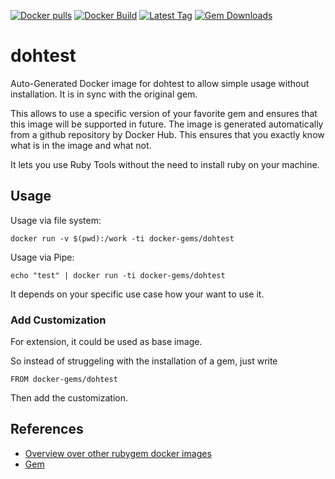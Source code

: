 [![Docker pulls](https://img.shields.io/docker/pulls/rubygem/dohtest.svg)](https://hub.docker.com/r/rubygem/dohtest/)
[![Docker Build](https://img.shields.io/docker/automated/rubygem/dohtest.svg)](https://hub.docker.com/r/rubygem/dohtest/)
[![Latest Tag](https://img.shields.io/github/tag/docker-rubygem/dohtest.svg)](https://hub.docker.com/r/rubygem/dohtest/)
[![Gem Downloads](https://img.shields.io/gem/dt/dohtest.svg)](https://rubygems.org/gems/dohtest/)
# dohtest

Auto-Generated Docker image for dohtest to allow simple usage without installation.
It is in sync with the original gem.

This allows to use a specific version of your favorite gem and ensures that this image will be supported in future.
The image is generated automatically from a github repository by Docker Hub.
This ensures that you exactly know what is in the image and what not.

It lets you use Ruby Tools without the need to install ruby on your machine.

## Usage

Usage via file system:

`docker run -v $(pwd):/work -ti docker-gems/dohtest`

Usage via Pipe:

`echo "test" | docker run -ti docker-gems/dohtest`

It depends on your specific use case how your want to use it.

### Add Customization

For extension, it could be used as base image.

So instead of struggeling with the installation of a gem, just write

`FROM docker-gems/dohtest`

Then add the customization.

## References

 - [Overview over other rubygem docker images](https://github.com/thinkbot/docker-rubygem)
 - [Gem](https://rubygems.org/gems/dohtest/)
